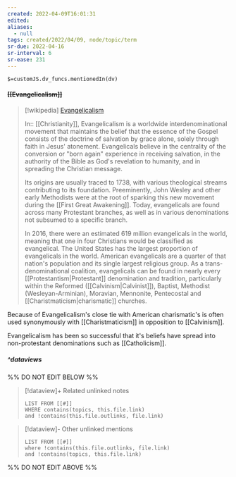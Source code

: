 ```yaml
---
created: 2022-04-09T16:01:31 
edited: 
aliases:
  - null
tags: created/2022/04/09, node/topic/term
sr-due: 2022-04-16
sr-interval: 6
sr-ease: 231
---
```

`$=customJS.dv_funcs.mentionedIn(dv)`

#### <s class="topic-title">[[Evangelicalism]]</s>

> [!wikipedia] [Evangelicalism](https://en.wikipedia.org/wiki/Evangelicalism)
> 
> In:: [[Christianity]],
> Evangelicalism is a worldwide interdenominational movement that maintains the belief that the essence of the Gospel consists of the doctrine of salvation by grace alone, solely through faith in Jesus' atonement. 
> Evangelicals believe in the centrality of the conversion or "born again" experience in receiving salvation, in the authority of the Bible as God's revelation to humanity, and in spreading the Christian message.
> 
> Its origins are usually traced to 1738, with various theological streams contributing to its foundation.
> Preeminently, John Wesley and other early Methodists were at the root of sparking this new movement during the [[First Great Awakening]]. Today, evangelicals are found across many Protestant branches, as well as in various denominations not subsumed to a specific branch.
> 
> In 2016, there were an estimated 619 million evangelicals in the world, meaning that one in four Christians would be classified as evangelical. The United States has the largest proportion of evangelicals in the world. American evangelicals are a quarter of that nation's population and its single largest religious group. As a trans-denominational coalition, evangelicals can be found in nearly every [[Protestantism|Protestant]] denomination and tradition, particularly within the Reformed ([[Calvinism|Calvinist]]), Baptist, Methodist (Wesleyan-Arminian), Moravian, Mennonite, Pentecostal and [[Charistmaticism|charismatic]] churches.
>

Because of Evangelicalism's close tie with American charismatic's is often used synonymously with [[Charistmaticism]] in opposition to [[Calvinism]].

Evangelicalism has been so successful that it's beliefs have spread into non-protestant denominations such as [[Catholicism]].

##### ^dataviews

%% DO NOT EDIT BELOW %%
> [!dataview]+ Related unlinked notes
> ```dataview
> LIST FROM [[#]]
> WHERE contains(topics, this.file.link)
> and !contains(this.file.outlinks, file.link)
> ```
 
> [!dataview]- Other unlinked mentions
> ```dataview
> LIST FROM [[#]]
> where !contains(this.file.outlinks, file.link)
> and !contains(topics, this.file.link)
> ```

%% DO NOT EDIT ABOVE %%
